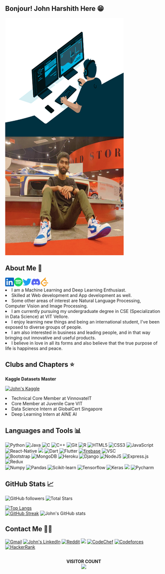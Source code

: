 ## Bonjour! John Harshith Here 😁
<p>
<img align="center" alt="GIF" src="Icons/code.gif?raw=true" width="380" height="380"/>
<img align="center" alt="GIF" src="Icons/JohnHarshith.png?raw=true" width="380" height="380"/>
</p>

## About Me 💌
<p>
  <a href="https://www.linkedin.com/in/johnharshith-prince/"><img align="left" alt="John's LinkedIn" height="28" width="28px" src="Icons/linkedin.svg" /></a>
  <a href="https://open.spotify.com/user/m91c9rh6e53npwij3606kpo4p"><img align="left" alt="John's Spotify" height="28" width="28px" src="Icons/music.svg" /></a>
  <a href="https://twitter.com/JohnTheCupid"><img align="left" alt="John's Twitter" height="28" width="28px" src="Icons/birdapp.svg" /></a>
  <a href="https://discord.gg/DBERmUJq"><img align="left" alt="John's Discord" height="28" width="28px" src="Icons/discord.svg"/></a>
  <a href="https://leetcode.com/JohnHarshith/" target="blank"><img align="left" src="Icons/leetcode.svg" alt="John" height="28" width="28px" /></a>
<br> 
  <li>I am a Machine Learning and Deep Learning Enthusiast.</li>
  <li>Skilled at Web development and App development as well.</li>
  <li>Some other areas of interest are Natural Language Processing, Computer Vision and Image Processing.</li>
  <li>I am currently pursuing my undergraduate degree in CSE (Specialization in Data Science) at VIT Vellore.</li>
  <li>I enjoy learning new things and being an international student, I've been exposed to diverse groups of people.</li>
  <li>I am also interested in business and leading people, and in that way bringing out innovative and useful products.</li>
  <li>I believe in love in all its forms and also believe that the true purpose of life is happiness and peace.</li>
</p>

## Clubs and Chapters ⭐️
<p>
  
**Kaggle Datasets Master**

<a href="https://www.kaggle.com/johnharshith"><img height="28" alt="John's Kaggle" src="https://road-to-kaggle-grandmaster.vercel.app/api/simple/johnharshith"/></a>
  <li>Technical Core Member at VinnovateIT</li>
  <li>Core Member at Juvenile Care VIT</li>
  <li>Data Science Intern at GlobalCert Singapore</li>
  <li>Deep Learning Intern at AINE AI</li>
</p>

## Languages and Tools 📊
<p>
  <img alt="Python" height="28" src="https://img.shields.io/badge/python-%2314354C.svg?&style=for-the-badge&logo=python&logoColor=yellow"/>
  <img alt="Java" height="28" src="https://img.shields.io/badge/java-%23ED8B00.svg?&style=for-the-badge&logo=java&logoColor=blue"/>
  <img alt="C" height="28" src="https://img.shields.io/badge/c-%2300599C.svg?&style=for-the-badge&logo=c&logoColor=white"/>
  <img alt="C++" height="28" src="https://img.shields.io/badge/c++-%2300599C.svg?&style=for-the-badge&logo=c%2B%2B&ogoColor=white"/>
  <img alt="Git" height="28" src="https://img.shields.io/badge/git-%23F05033.svg?&style=for-the-badge&logo=git&logoColor=white"/>
  <img alt="R" height="28" src="https://img.shields.io/badge/R-276DC3?style=for-the-badge&logo=r&logoColor=yellow"/>
  <img alt="HTML5" height="28" src="https://img.shields.io/badge/html5-%23E34F26.svg?&style=for-the-badge&logo=html5&logoColor=white"/>
  <img alt="CSS3" height="28" src="https://img.shields.io/badge/css3-%231572B6.svg?&style=for-the-badge&logo=css3&logoColor=white"/>
  <img alt="JavaScript" height="28" src="https://img.shields.io/badge/javascript-F7DF1E?style=for-the-badge&logo=javascript&logoColor=black"/>
  <br>
  <img alt="React-Native" height="28" src="https://img.shields.io/badge/React_Native-20232A?style=for-the-badge&logo=react&logoColor=61DAFB"/>
  <img src="https://img.shields.io/badge/react%20-%2300D9FF.svg?&style=for-the-badge&logo=react&logoColor=white"/>
  <img alt="Dart" height="28" src="https://img.shields.io/badge/dart-%230175C2.svg?style=for-the-badge&logo=dart&logoColor=white"/>
  <img alt="Flutter" height="28" src="https://img.shields.io/badge/Flutter-%2302569B.svg?style=for-the-badge&logo=Flutter&logoColor=white"/></a> 
  <a href="https://firebase.google.com/" target="_blank"> <img src="https://img.shields.io/badge/firebase-ffca28?style=for-the-badge&logo=firebase&logoColor=white" alt="firebase"/></a>
   <img alt="VSC" height="28"src="https://img.shields.io/badge/Visual_Studio_Code-0078D4?style=for-the-badge&logo=visual%20studio%20code&logoColor=white"/>
  <br>
  <img alt="Bootstrap" height="28" src="https://img.shields.io/badge/Bootstrap-563D7C?style=for-the-badge&logo=bootstrap&logoColor=white"/>
  <img alt="MongoDB" height="28" src="https://img.shields.io/badge/MongoDB-4EA94B?style=for-the-badge&logo=mongodb&logoColor=white"/>
  <img alt="Heroku" height="28" src="https://img.shields.io/badge/heroku-%23430098.svg?&style=for-the-badge&logo=heroku&logoColor=white"/>
  <img alt="Django" height="28" src="https://img.shields.io/badge/django-%23092E20.svg?&style=for-the-badge&logo=django&logoColor=green"/>
  <img alt="NodeJS" height="28" src="https://img.shields.io/badge/node.js-%2343853D.svg?&style=for-the-badge&logo=node.js&logoColor=white"/>
  <img alt="Express.js" height="28" src="https://img.shields.io/badge/express.js-%23404d59.svg?&style=for-the-badge"/>
  <img alt="Redux" height="28" src="https://img.shields.io/badge/redux-%23593d88.svg?&style=for-the-badge&logo=redux&logoColor=white"/>
  <br>
  <img alt="Numpy" height="28" src="https://img.shields.io/badge/Numpy-777BB4?style=for-the-badge&logo=numpy&logoColor=white"/>
  <img alt="Pandas" height="28" src="https://img.shields.io/badge/Pandas-2C2D72?style=for-the-badge&logo=pandas&logoColor=white"/>
  <img alt="Scikit-learn" height="28" src ="https://img.shields.io/badge/scikit_learn-F7931E?style=for-the-badge&logo=scikit-learn&logoColor=white"/>
  <img alt="Tensorflow" height="28"src="https://img.shields.io/badge/TensorFlow-FF6F00?style=for-the-badge&logo=TensorFlow&logoColor=white"/>
  <img alt="Keras" height="28" src="https://img.shields.io/badge/Keras-D00000?style=for-the-badge&logo=Keras&logoColor=white"/>
  <img src="https://img.shields.io/badge/Pytorch%20-%23FF2812.svg?&style=for-the-badge&logo=Pytorch&logoColor=white" />
  <img alt="Pycharm" height="28" src ="https://img.shields.io/badge/pycharm-143?style=for-the-badge&logo=pycharm&logoColor=black&color=black&labelColor=green"/>
</p>

## GitHub Stats 📈
<p>
  <img alt="GitHub followers" src="https://img.shields.io/github/followers/JohnHarshith?label=FOLLOWERS"> 
  <img src="https://img.shields.io/github/stars/JohnHarshith?label=STARS" alt="Total Stars">
</p>

[![Top Langs](https://github-readme-stats.vercel.app/api/top-langs/?username=JohnHarshith&layout=compact&theme=discord_old_blurple)](https://github.com/JohnHarshith/github-readme-stats)
<br>
[![GitHub Streak](https://github-readme-streak-stats.herokuapp.com/?user=JohnHarshith&theme=blood-dark)](https://git.io/streak-stats)
![John's GitHub stats](https://github-readme-stats.vercel.app/api?username=JohnHarshith&theme=dracula&show_icons=true&include_all_commits=true)

## Contact Me 🤟🏼
<p align="left">
  <a href="mailto: johnhreigns@gmail.com"><img height="28" alt="Gmail" src="https://img.shields.io/badge/Gmail-D14836?style=for-the-badge&logo=gmail&logoColor=white"/></a>
  <a href="https://www.linkedin.com/in/johnharshith-prince/"><img height="28" src="https://img.shields.io/badge/LinkedIn-0077B5?style=for-the-badge&logo=linkedin&logoColor=white" alt="John's LinkedIn"></a>
  <!---<a href="https://www.johnharshith.com"><img height="28" alt="Website" src="https://img.shields.io/badge/website-000000?style=for-the-badge&logo=About.me&logoColor=white"/></a> -->
  <a href="reddit.com/user/JohnnieLove"><img height="28" alt="Reddit" src="https://img.shields.io/badge/Reddit-FF4500?style=for-the-badge&logo=reddit&logoColor=white"/></a>
 <a href="https://www.kaggle.com/johnharshith"><img src="https://img.shields.io/badge/kaggle-%231DA1F2.svg?&style=for-the-badge&logo=kaggle&logoColor=white" height=28></a>
  <a href="https://www.codechef.com/users/johnharshith"><img height="28" alt="CodeChef" src="https://img.shields.io/badge/Codechef-%23B92B27.svg?&style=for-the-badge&logo=Codechef&logoColor=white"/></a>
  <a href="https://codeforces.com/profile/JohnHarshith"><img height="28" alt="Codeforces" src="https://img.shields.io/badge/Codeforces-445f9d?style=for-the-badge&logo=Codeforces&logoColor=white"/></a>
  <a href="https://www.hackerrank.com/JohnHarshith"><img height="28" alt="HackerRank" src="https://img.shields.io/badge/-Hackerrank-2EC866?style=for-the-badge&logo=HackerRank&logoColor=white"/></a>
</p>

##
<p align="center"> 
 <b>VISITOR COUNT</b><br>
  <img src="https://profile-counter.glitch.me/JohnHarshith/count.svg"/>
</p>
<!-- John's GitHub Readme (Spreading love <3) -->
